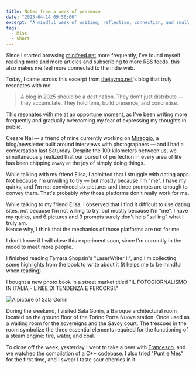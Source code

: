 ```yaml
---
title: Notes from a week of presence
date: "2025-04-14 09:50:00"
excerpt: "A mindful week of writing, reflection, connection, and small discoveries."
tags:
  - Misc
  - Short
---
```


Since I started browsing [minifeed.net](https://minifeed.net) more frequently,
I've found myself reading more and more articles and subscribing to more RSS
feeds, this also makes me feel more connected to the indie web.

Today, I came across this excerpt from
[thejaymo.net](https://thejaymo.net/2025/04/10/marking-the-occasion-100425/)'s
blog that truly resonates with me:

> A blog in 2025 should be a destination. They don't just distribute — they
> accumulate. They hold time, build presence, and concretise.

This resonates with me at an opportune moment, as I've been writing more
frequently and gradually overcoming my fear of expressing my thoughts in
public.


Cesare Nai — a friend of mine currently working on
[Miraggio](https://miraggiomag.substack.com), a blog/newsletter
built around interviews with photographers — and I had a conversation last
Saturday. Despite the 100 kilometers between us, we simultaneously realized
that our pursuit of perfection in every area of life has been chipping away at
the joy of simply doing things.

While talking with my friend Elisa, I admitted that I struggle with dating
apps. Not because I'm unwilling to try — but mostly because I'm "me". I have my
quirks, and I'm not convinced six pictures and three prompts are enough to
convey them. That's probably why those platforms don't really work for me.

While talking to my friend Elisa, I observed that I find it difficult to use
dating sites, not because I’m not willing to try, but mostly because I’m "me".
I have my quirks, and 6 pictures and 3 prompts surely don't help "selling" what
I truly am.  
Hence why, I think that the mechanics of those platforms are not for me.

I don't know if I will close this experiment soon, since I'm currently in the
mood to meet more people.

I finished reading Tamara Shopsin's "LaserWriter II", and I'm collecting some
highlights from the book to write about it (it helps me to be mindful when
reading).

I bought a new photo book in a street market titled "IL FOTOGIORNALISMO IN
ITALIA - LINEE DI TENDENZA E PERCORSI."

![A picture of Sala Gonin](/posts/2025-04-14-updates-from-last-week/gonin.jpeg)

During the weekend, I visited Sala Gonin, a Baroque architectural room located
on the ground floor of the Torino Porta Nuova station. Once used as a waiting
room for the sovereigns and the Savoy court. The frescoes in the room symbolize
the three essential elements required for the functioning of a steam engine:
fire, water, and coal.

To close off the week, yesterday I went to take a beer with
[Francesco](https://nomnp.com), and we watched the compilation of a C++
codebase. I also tried "Punt e Mes" for the first time, and I swear I taste
sour cherries in it.
